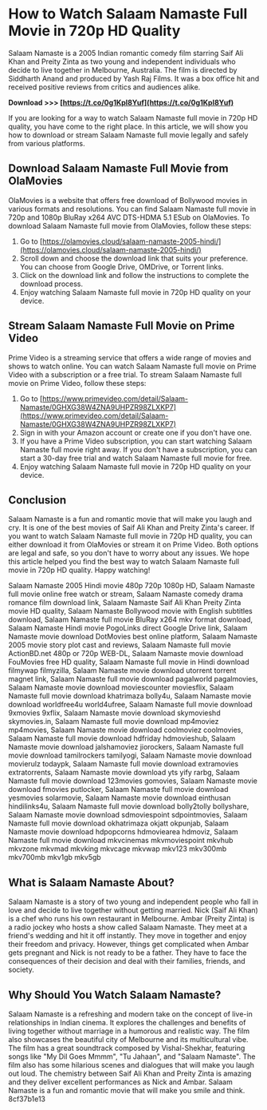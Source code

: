 # How to Watch Salaam Namaste Full Movie in 720p HD Quality
 
Salaam Namaste is a 2005 Indian romantic comedy film starring Saif Ali Khan and Preity Zinta as two young and independent individuals who decide to live together in Melbourne, Australia. The film is directed by Siddharth Anand and produced by Yash Raj Films. It was a box office hit and received positive reviews from critics and audiences alike.
 
**Download >>> [https://t.co/0g1KpI8Yuf](https://t.co/0g1KpI8Yuf)**


 
If you are looking for a way to watch Salaam Namaste full movie in 720p HD quality, you have come to the right place. In this article, we will show you how to download or stream Salaam Namaste full movie legally and safely from various platforms.
 
## Download Salaam Namaste Full Movie from OlaMovies
 
OlaMovies is a website that offers free download of Bollywood movies in various formats and resolutions. You can find Salaam Namaste full movie in 720p and 1080p BluRay x264 AVC DTS-HDMA 5.1 ESub on OlaMovies. To download Salaam Namaste full movie from OlaMovies, follow these steps:
 
1. Go to [https://olamovies.cloud/salaam-namaste-2005-hindi/](https://olamovies.cloud/salaam-namaste-2005-hindi/)
2. Scroll down and choose the download link that suits your preference. You can choose from Google Drive, OMDrive, or Torrent links.
3. Click on the download link and follow the instructions to complete the download process.
4. Enjoy watching Salaam Namaste full movie in 720p HD quality on your device.

## Stream Salaam Namaste Full Movie on Prime Video
 
Prime Video is a streaming service that offers a wide range of movies and shows to watch online. You can watch Salaam Namaste full movie on Prime Video with a subscription or a free trial. To stream Salaam Namaste full movie on Prime Video, follow these steps:

1. Go to [https://www.primevideo.com/detail/Salaam-Namaste/0GHXG38W4ZNA9UHPZR98ZLXKP7](https://www.primevideo.com/detail/Salaam-Namaste/0GHXG38W4ZNA9UHPZR98ZLXKP7)
2. Sign in with your Amazon account or create one if you don't have one.
3. If you have a Prime Video subscription, you can start watching Salaam Namaste full movie right away. If you don't have a subscription, you can start a 30-day free trial and watch Salaam Namaste full movie for free.
4. Enjoy watching Salaam Namaste full movie in 720p HD quality on your device.

## Conclusion
 
Salaam Namaste is a fun and romantic movie that will make you laugh and cry. It is one of the best movies of Saif Ali Khan and Preity Zinta's career. If you want to watch Salaam Namaste full movie in 720p HD quality, you can either download it from OlaMovies or stream it on Prime Video. Both options are legal and safe, so you don't have to worry about any issues. We hope this article helped you find the best way to watch Salaam Namaste full movie in 720p HD quality. Happy watching!
 
Salaam Namaste 2005 Hindi movie 480p 720p 1080p HD,  Salaam Namaste full movie online free watch or stream,  Salaam Namaste comedy drama romance film download link,  Salaam Namaste Saif Ali Khan Preity Zinta movie HD quality,  Salaam Namaste Bollywood movie with English subtitles download,  Salaam Namaste full movie BluRay x264 mkv format download,  Salaam Namaste Hindi movie PogoLinks direct Google Drive link,  Salaam Namaste movie download DotMovies best online platform,  Salaam Namaste 2005 movie story plot cast and reviews,  Salaam Namaste full movie ActionBD.net 480p or 720p WEB-DL,  Salaam Namaste movie download FouMovies free HD quality,  Salaam Namaste full movie in Hindi download filmywap filmyzilla,  Salaam Namaste movie download utorrent torrent magnet link,  Salaam Namaste full movie download pagalworld pagalmovies,  Salaam Namaste movie download moviescounter moviesflix,  Salaam Namaste full movie download khatrimaza bolly4u,  Salaam Namaste movie download worldfree4u world4ufree,  Salaam Namaste full movie download 9xmovies 9xflix,  Salaam Namaste movie download skymovieshd skymovies.in,  Salaam Namaste full movie download mp4moviez mp4movies,  Salaam Namaste movie download coolmoviez coolmovies,  Salaam Namaste full movie download hdfriday hdmovieshub,  Salaam Namaste movie download jalshamoviez jiorockers,  Salaam Namaste full movie download tamilrockers tamilyogi,  Salaam Namaste movie download movierulz todaypk,  Salaam Namaste full movie download extramovies extratorrents,  Salaam Namaste movie download yts yify rarbg,  Salaam Namaste full movie download 123movies gomovies,  Salaam Namaste movie download fmovies putlocker,  Salaam Namaste full movie download yesmovies solarmovie,  Salaam Namaste movie download einthusan hindilinks4u,  Salaam Namaste full movie download bolly2tolly bollyshare,  Salaam Namaste movie download sdmoviespoint sdpointmovies,  Salaam Namaste full movie download okhatrimaza okjatt okpunjab,  Salaam Namaste movie download hdpopcorns hdmoviearea hdmoviz,  Salaam Namaste full movie download mkvcinemas mkvmoviespoint mkvhub mkvzone mkvmad mkvking mkvcage mkvwap mkv123 mkv300mb mkv700mb mkv1gb mkv5gb
  
## What is Salaam Namaste About?
 
Salaam Namaste is a story of two young and independent people who fall in love and decide to live together without getting married. Nick (Saif Ali Khan) is a chef who runs his own restaurant in Melbourne. Ambar (Preity Zinta) is a radio jockey who hosts a show called Salaam Namaste. They meet at a friend's wedding and hit it off instantly. They move in together and enjoy their freedom and privacy. However, things get complicated when Ambar gets pregnant and Nick is not ready to be a father. They have to face the consequences of their decision and deal with their families, friends, and society.
 
## Why Should You Watch Salaam Namaste?
 
Salaam Namaste is a refreshing and modern take on the concept of live-in relationships in Indian cinema. It explores the challenges and benefits of living together without marriage in a humorous and realistic way. The film also showcases the beautiful city of Melbourne and its multicultural vibe. The film has a great soundtrack composed by Vishal-Shekhar, featuring songs like "My Dil Goes Mmmm", "Tu Jahaan", and "Salaam Namaste". The film also has some hilarious scenes and dialogues that will make you laugh out loud. The chemistry between Saif Ali Khan and Preity Zinta is amazing and they deliver excellent performances as Nick and Ambar. Salaam Namaste is a fun and romantic movie that will make you smile and think.
 8cf37b1e13
 
